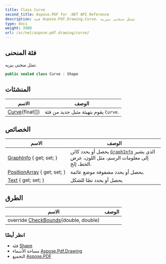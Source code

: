 ```yaml
---
title: Class Curve
second_title: Aspose.PDF for .NET API Reference
description: فئة Aspose.Pdf.Drawing.Curve. تمثل منحنى بيزيه
type: docs
weight: 3900
url: /ar/net/aspose.pdf.drawing/curve/
---
```

## فئة المنحنى

تمثل منحنى بيزيه.

```csharp
public sealed class Curve : Shape
```

## المنشئات

| الاسم | الوصف |
| --- | --- |
| [Curve](curve/)(float[]) | يقوم بتهيئة مثيل جديد من فئة `Curve`. |

## الخصائص

| الاسم | الوصف |
| --- | --- |
| [GraphInfo](../../aspose.pdf.drawing/shape/graphinfo/) { get; set; } | يحصل أو يحدد كائن [`GraphInfo`](../shape/graphinfo/) الذي يشير إلى معلومات الرسم، مثل اللون، عرض الخط، إلخ. |
| [PositionArray](../../aspose.pdf.drawing/curve/positionarray/) { get; set; } | يحصل أو يحدد مصفوفة موضع عائمة. |
| [Text](../../aspose.pdf.drawing/shape/text/) { get; set; } | يحصل أو يحدد نصًا للشكل |

## الطرق

| الاسم | الوصف |
| --- | --- |
| override [CheckBounds](../../aspose.pdf.drawing/curve/checkbounds/)(double, double) |  |

### انظر أيضًا

* فئة [Shape](../shape/)
* مساحة الأسماء [Aspose.Pdf.Drawing](../../aspose.pdf.drawing/)
* التجميع [Aspose.PDF](../../)